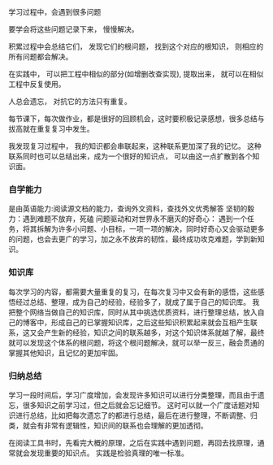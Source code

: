 学习过程中，会遇到很多问题

要学会将这些问题记录下来， 慢慢解决。

积累过程中会总结它们， 发现它们的根问题， 找到这个对应的根知识， 则相应的所有问题都会解决。

在实践中， 可以把工程中相似的部分(如增删改查实现), 提取出来， 就可以在相似工程中反复使用。

人总会遗忘， 对抗它的方法只有重复。

每节课下，每次做作业，都是很好的回顾机会，这时要积极记录感想，很多总结与拔高就在重复复习中发生。

我发现复习过程中， 我的知识都会串联起来，这种联系更加深了我的记忆。 这种联系同时也可以总结出来，成为一个很好的知识点， 可以由这一点扩散到各个知识面。

### 自学能力
是由英语能力:阅读源文档的能力，查询外文资料，查找外文优秀解答
坚韧的毅力：遇到难题不放弃，死磕
问题驱动和对世界永不磨灭的好奇心：
遇到一个任务，将其拆解为许多小问题、小目标，一项一项的解决，同时好奇心又会驱动更多的问题，也会去更广的学习，加之永不放弃的韧性，最终成功攻克难题，学到新知识。

### 知识库
每次学习的内容，都需要大量重复的复习，在每次复习中又会有新的感悟，这些感悟经过总结、整理，成为自己的经验，经验多了，就成了属于自己的知识库。
我把整个网络当做自己的知识库，同时从其中挑选优质资料，进行整理总结，放入自己的博客中，形成自己的已掌握知识库，之后这些知识积累起来就会互相产生联系，这又会产生新的经验，知识之间的联系越多，对这个知识体系就越了解，最终就可以发现这个体系的根问题，将这个根问题解决，就可以举一反三，融会贯通的掌握其他知识，且记忆的更加牢固。

### 归纳总结
学习一段时间后，学习广度增加，会发现许多知识可以进行分类整理，而且由于遗忘，很多知识之前学习过，但之后就会忘记细节。
这时可以就一个广度话题对知识进行总结，比如把每次遗忘了的都进行总结，最后在进行整理，不断调整、归类，就会有非常有逻辑性，知识间的联系也会理解的更加透彻。

在阅读工具书时，先看完大概的原理，之后在实践中遇到问题，再回去找原理，通常就会发现重要的知识点。
实践是检验真理的唯一标准。